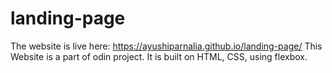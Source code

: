 # landing-page 
The website is live here: https://ayushiparnalia.github.io/landing-page/ 
This Website is a part of odin project. It is built on HTML, CSS, using flexbox.
